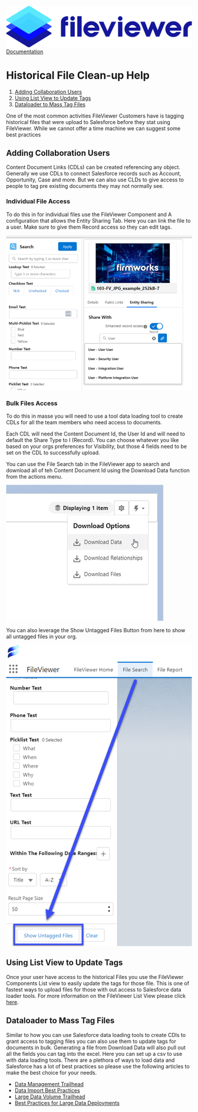 ![](./images/fileviewer.png)
[Documentation](index.md)

# Historical File Clean-up Help

1. [Adding Collaboration Users](#adding-collaboration-users)
1. [Using List View to Update Tags](#using-list-view-to-update-tags)
1. [Dataloader to Mass Tag Files](#dataloader-to-mass-tag-files)

One of the most common activities FileViewer Customers have is tagging historical files that were upload to Salesforce before they stat using FileViewer. While we cannot offer a time machine we can suggest some best practices 

## Adding Collaboration Users

Content Document Links (CDLs) can be created referencing any object. Generally we use CDLs to connect Salesforce records such as Account, Opportunity, Case and more. But we can also use CLDs to give access to people to tag pre existing documents they may not normally see. 

### Individual File Access

To do this in for individual files use the FileViewer Component and A configuration that allows the Entity Sharing Tab. Here you can link the file to a user. Make sure to give them Record access so they can edit tags.

![Individual Entity Sharing](images/historicalcleanup/individual-entity-sharing-user.png)

### Bulk Files Access

To do this in masse you will need to use a tool data loading tool to create CDLs for all the team members who need access to documents. 

Each CDL will need the Content Document Id, the User Id and will need to default the Share Type to I (Record). You can choose whatever you like based on your orgs preferences for Visibility, but those 4 fields need to be set on the CDL to successfully upload.

You can use the File Search tab in the FileViewer app to search and download all of teh Content Document Id using the Download Data function from the actions menu.

![Download Content Document Ids](images/historicalcleanup/download-content-document-ids.png)

You can also leverage the Show Untagged Files Button from here to show all untagged files in your org.

![Show Untagged Files](images/historicalcleanup/show-untagged-files.png)

## Using List View to Update Tags

Once your user have access to the historical Files you use the FileViewer Components List view to easily update the tags for those file. This is one of fastest ways to upload files for those with out access to Salesforce data loader tools. For more information on the FileViewer List View please click [here](component-appendix.md#list-view).

## Dataloader to Mass Tag Files

Similar to how you can use Salesforce data loading tools to create CDls to grant access to tagging files you can also use them to update tags for documents in bulk. Generating a file from Download Data will also pull out all the fields you can tag into the excel. Here you can set up a csv to use with data loading tools. There are a plethora of ways to load data and Salesforce has a lot of best practices so please use the following articles to make the best choice for your needs. 

- [Data Management Trailhead](https://trailhead.salesforce.com/content/learn/modules/lex_implementation_data_management)
- [Data Import Best Practices](https://www.salesforceben.com/6-best-practices-for-importing-data-into-salesforce/)
- [Large Data Volume Trailhead](https://trailhead.salesforce.com/content/learn/modules/large-data-volumes)
- [Best Practices for Large Data Deployments](http://resources.docs.salesforce.com/latest/latest/en-us/sfdc/pdf/salesforce_large_data_volumes_bp.pdf)